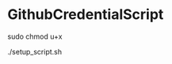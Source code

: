 # GithubCredentialScript

sudo chmod u+x 

./setup_script.sh <GitHub Token> <GitHub User> <Clone Directory>
